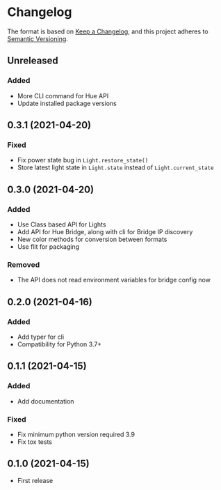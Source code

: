 # Changelog

The format is based on [Keep a Changelog](https://keepachangelog.com/en/1.0.0),
and this project adheres to [Semantic Versioning](https://semver.org/spec/v2.0.0).

## Unreleased

### Added

- More CLI command for Hue API
- Update installed package versions

## 0.3.1 (2021-04-20)

### Fixed

- Fix power state bug in `Light.restore_state()`
- Store latest light state in `Light.state` instead of `Light.current_state`

## 0.3.0 (2021-04-20)

### Added

- Use Class based API for Lights
- Add API for Hue Bridge, along with cli for Bridge IP discovery
- New color methods for conversion between formats
- Use flit for packaging

### Removed

- The API does not read environment variables for bridge config now

## 0.2.0 (2021-04-16)

### Added

- Add typer for cli
- Compatibility for Python 3.7+

## 0.1.1 (2021-04-15)

### Added

- Add documentation

### Fixed

- Fix minimum python version required 3.9
- Fix tox tests

## 0.1.0 (2021-04-15)

- First release
